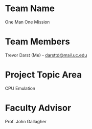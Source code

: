 # **Team Name**
One Man One Mission


# **Team Members**
Trevor Darst (Me) - darsttd@mail.uc.edu

# **Project Topic Area**
CPU Emulation

# **Faculty Advisor**
Prof. John Gallagher
